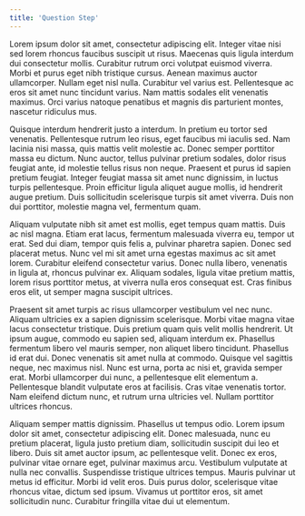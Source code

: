 ```yaml
---
title: 'Question Step'
---
```


Lorem ipsum dolor sit amet, consectetur adipiscing elit. Integer vitae nisi sed lorem rhoncus faucibus suscipit ut risus. Maecenas quis ligula interdum dui consectetur mollis. Curabitur rutrum orci volutpat euismod viverra. Morbi et purus eget nibh tristique cursus. Aenean maximus auctor ullamcorper. Nullam eget nisl nulla. Curabitur vel varius est. Pellentesque ac eros sit amet nunc tincidunt varius. Nam mattis sodales elit venenatis maximus. Orci varius natoque penatibus et magnis dis parturient montes, nascetur ridiculus mus.

Quisque interdum hendrerit justo a interdum. In pretium eu tortor sed venenatis. Pellentesque rutrum leo risus, eget faucibus mi iaculis sed. Nam lacinia nisi massa, quis mattis velit molestie ac. Donec semper porttitor massa eu dictum. Nunc auctor, tellus pulvinar pretium sodales, dolor risus feugiat ante, id molestie tellus risus non neque. Praesent et purus id sapien pretium feugiat. Integer feugiat massa sit amet nunc dignissim, in luctus turpis pellentesque. Proin efficitur ligula aliquet augue mollis, id hendrerit augue pretium. Duis sollicitudin scelerisque turpis sit amet viverra. Duis non dui porttitor, molestie magna vel, fermentum quam.

Aliquam vulputate nibh sit amet est mollis, eget tempus quam mattis. Duis ac nisl magna. Etiam erat lacus, fermentum malesuada viverra eu, tempor ut erat. Sed dui diam, tempor quis felis a, pulvinar pharetra sapien. Donec sed placerat metus. Nunc vel mi sit amet urna egestas maximus ac sit amet lorem. Curabitur eleifend consectetur varius. Donec nulla libero, venenatis in ligula at, rhoncus pulvinar ex. Aliquam sodales, ligula vitae pretium mattis, lorem risus porttitor metus, at viverra nulla eros consequat est. Cras finibus eros elit, ut semper magna suscipit ultrices.

Praesent sit amet turpis ac risus ullamcorper vestibulum vel nec nunc. Aliquam ultricies ex a sapien dignissim scelerisque. Morbi vitae magna vitae lacus consectetur tristique. Duis pretium quam quis velit mollis hendrerit. Ut ipsum augue, commodo eu sapien sed, aliquam interdum ex. Phasellus fermentum libero vel mauris semper, non aliquet libero tincidunt. Phasellus id erat dui. Donec venenatis sit amet nulla at commodo. Quisque vel sagittis neque, nec maximus nisl. Nunc est urna, porta ac nisi et, gravida semper erat. Morbi ullamcorper dui nunc, a pellentesque elit elementum a. Pellentesque blandit vulputate eros at facilisis. Cras vitae venenatis tortor. Nam eleifend dictum nunc, et rutrum urna ultricies vel. Nullam porttitor ultrices rhoncus.

Aliquam semper mattis dignissim. Phasellus ut tempus odio. Lorem ipsum dolor sit amet, consectetur adipiscing elit. Donec malesuada, nunc eu pretium placerat, ligula justo pretium diam, sollicitudin suscipit dui leo et libero. Duis sit amet auctor ipsum, ac pellentesque velit. Donec ex eros, pulvinar vitae ornare eget, pulvinar maximus arcu. Vestibulum vulputate at nulla nec convallis. Suspendisse tristique ultrices tempus. Mauris pulvinar ut metus id efficitur. Morbi id velit eros. Duis purus dolor, scelerisque vitae rhoncus vitae, dictum sed ipsum. Vivamus ut porttitor eros, sit amet sollicitudin nunc. Curabitur fringilla vitae dui ut elementum.